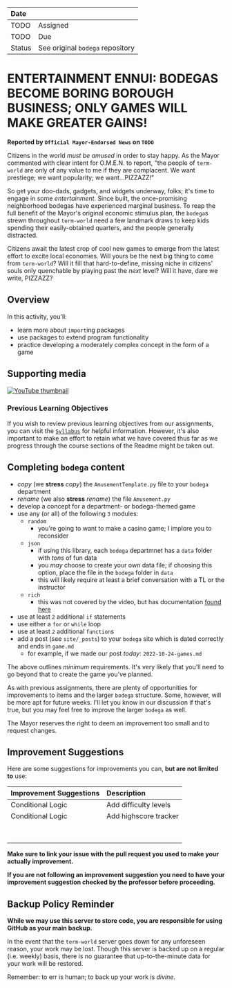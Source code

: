 
| Date              |          |
|:------------------|:---------|
| TODO | Assigned |
|TODO   | Due      |
| Status            | See original `bodega` repository |

# ENTERTAINMENT ENNUI: BODEGAS BECOME BORING BOROUGH BUSINESS; ONLY GAMES WILL MAKE GREATER GAINS!

**Reported by `Official Mayor-Endorsed News` on `TODO`**

Citizens in the world _must be amused_ in order to stay happy. As the Mayor commented with clear intent for O.M.E.N. to report, "the people of `term-world` are only of any value to me if they are complacent. We want prestiege; we want popularity; we want...PIZZAZZ!"

So get your doo-dads, gadgets, and widgets underway, folks; it's time to engage in some _entertainment_. Since built, the once-promising neighborhood bodegas have experienced marginal business. To reap the full benefit of the Mayor's original economic stimulus plan, the `bodega`s strewn throughout `term-world` need a few landmark draws to keep kids spending their easily-obtained quarters, and the people generally distracted.

Citizens await the latest crop of cool new games to emerge from the latest effort to excite local economies. Will yours be the next big thing to come from `term-world`? Will it fill that hard-to-define, missing niche in citizens' souls only quenchable by playing past the _next_ level? Will it have, dare we write, PIZZAZZ?

## Overview

In this activity, you'll:

* learn more about `import`ing packages
* use packages to extend program functionality
* practice developing a moderately complex concept in the form of a game

## Supporting media

[![YouTube thumbnail](http://img.youtube.com/vi/X0zly7l_6Jo/hqdefault.jpg)](https://youtube.com/playlist?list=PLJvBsjwXNdlGnzDIdu8CCZhxl4vgsTdfa)

### Previous Learning Objectives

If you wish to review previous learning objectives from our assignments, you can visit the [`Syllabus`](https://chompe.rs/100-syllabus) for helpful information. However, it's also important to make an effort to retain what we have covered thus far as we progress through the course sections of the Readme might be taken out.

## Completing `bodega` content

* _copy_ (we **stress** _copy_) the `AmusementTemplate.py` file to your `bodega` department
* _rename_ (we also **stress** _rename_) the file `Amusement.py`
* develop a concept for a department- or bodega-themed game
* use any (or all) of the following `3` modules:
  * `random`
    * you're going to want to make a casino game; I implore you to reconsider
  * `json`
    * if using this library, each `bodega` departmnet has a `data` folder with _tons_ of fun data
    * you _may_ choose to create your own data file; if choosing this option, place the file in the `bodega` folder in `data`
    * this will likely require at least a brief conversation with a TL or the instructor
  * `rich`
    * this was not covered by the video, but has documentation [found here](https://rich.readthedocs.io/en/latest/)
* use at least `2` additional `if` statements
* use either a `for` or `while` loop
* use at least `2` additional `function`s
* add a post (see `site/_posts`) to your `bodega` site which is dated correctly and ends in `game.md`
  * for example, if we made our post _today_: `2022-10-24-games.md`

The above outlines _minimum_ requirements. It's very likely that you'll need to go beyond that to create the game you've planned.

As with previous assignments, there are plenty of opportunities for improvements to items and the larger `bodega` structure. Some, however, will be more apt for future weeks. I'll let you know in our discussion if that's true, but you may feel free to improve the larger `bodega` as well.

The Mayor reserves the right to deem an improvement too small and to request changes.

## Improvement Suggestions

Here are some suggestions for improvements you can, **but are not limited to** use:

|Improvement Suggestions |Description        |
|:--------------------|:------------------|
|Conditional Logic|	Add difficulty levels  |
|Conditional Logic|	Add highscore tracker |                       
|||
|||
|||
|||
|||
|||
|||
|||

**Make sure to link your issue with the pull request you used to make your actually improvement.**

**If you are not following an improvement suggestion you need to have your improvement suggestion checked by the professor before proceeding.**

## Backup Policy Reminder

**While we may use this server to store code, you are responsible for using GitHub as your main backup.**

In the event that the `term-world` server goes down for any unforeseen reason, your work may be lost. Though this server is backed up on a regular (i.e. weekly) basis, there is no guarantee that up-to-the-minute data for your work will be restored.

Remember: to err is human; to back up your work is *divine*.
